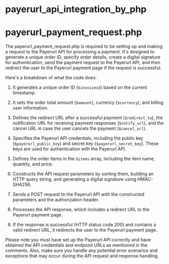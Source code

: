 # payerurl_api_integration_by_php
# payerurl_payment_request.php
The payerurl_payment_request.php is required to be setting up and making a request to the Payerurl API for processing a payment. It's designed to generate a unique order ID, specify order details, create a digital signature for authentication, send the payment request to the Payerurl API, and then redirect the user to the Payerurl payment page if the request is successful.

Here's a breakdown of what the code does:

1. It generates a unique order ID (`$invoiceid`) based on the current timestamp.

2. It sets the order total amount (`$amount`), currency (`$currency`), and billing user information.

3. Defines the redirect URL after a successful payment (`$redirect_to`), the notification URL for receiving payment responses (`$notify_url`), and the cancel URL in case the user cancels the payment (`$cancel_url`).

4. Specifies the Payerurl API credentials, including the public key (`$payerurl_public_key`) and secret key (`$payerurl_secret_key`). These keys are used for authentication with the Payerurl API.

5. Defines the order items in the `$items` array, including the item name, quantity, and price.

6. Constructs the API request parameters by sorting them, building an HTTP query string, and generating a digital signature using HMAC-SHA256.

7. Sends a POST request to the Payerurl API with the constructed parameters and the authorization header.

8. Processes the API response, which includes a redirect URL to the Payerurl payment page.

9. If the response is successful (HTTP status code 200) and contains a valid redirect URL, it redirects the user to the Payerurl payment page.

Please note you must have set up the Payerurl API correctly and have obtained the API credentials and endpoint URLs as mentioned in the comments. Also, make sure you handle any potential error scenarios and exceptions that may occur during the API request and response handling.
